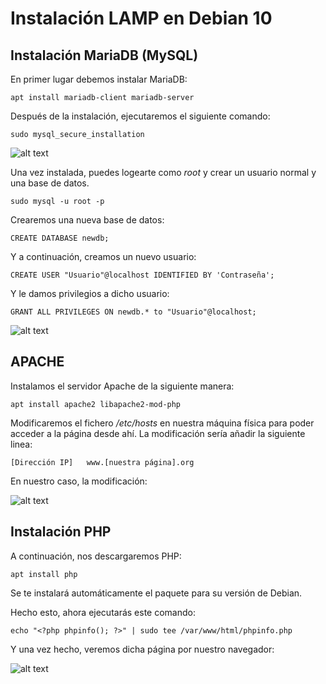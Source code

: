 # Instalación LAMP en Debian 10

## Instalación MariaDB (MySQL)

En primer lugar debemos instalar MariaDB:

```apt install mariadb-client mariadb-server```

Después de la instalación, ejecutaremos el siguiente comando:

```sudo mysql_secure_installation```

![alt text](../Imágenes/mysqlsecure.png)  

Una vez instalada, puedes logearte como _root_ y crear un usuario normal y una 
base de datos.

```sudo mysql -u root -p```

Crearemos una nueva base de datos:

```CREATE DATABASE newdb;```

Y a continuación, creamos un nuevo usuario:

```CREATE USER "Usuario"@localhost IDENTIFIED BY 'Contraseña';``` 

Y le damos privilegios a dicho usuario:

```GRANT ALL PRIVILEGES ON newdb.* to "Usuario"@localhost;```

![alt text](../Imágenes/creacionmysql.png)


## APACHE

Instalamos el servidor Apache de la siguiente manera:

```apt install apache2 libapache2-mod-php```

Modificaremos el fichero _/etc/hosts_ en nuestra máquina física para poder
acceder a la página desde ahí. La modificación sería añadir la siguiente linea:

```[Dirección IP]	www.[nuestra página].org```

En nuestro caso, la modificación:

![alt text](../Imágenes/hosts.png)


## Instalación PHP 

A continuación, nos descargaremos PHP:

```apt install php```

Se te instalará automáticamente el paquete para su versión de Debian.

Hecho esto, ahora ejecutarás este comando:

```echo "<?php phpinfo(); ?>" | sudo tee /var/www/html/phpinfo.php```

Y una vez hecho, veremos dicha página por nuestro navegador:

![alt text](../Imágenes/phpinfo.png)
